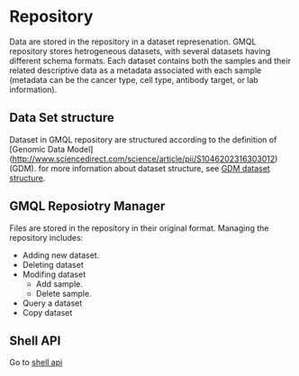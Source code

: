 # Repository
Data are stored in the repository in a dataset represenation. GMQL repository stores hetrogeneous datasets, with several datasets having different schema formats. Each dataset contains both the samples and their related descriptive data as a metadata associated with each sample (metadata can be the cancer type, cell type, antibody target, or lab information).
## Data Set structure
Dataset in GMQL repository are structured according to the definition of [Genomic Data Model] (http://www.sciencedirect.com/science/article/pii/S1046202316303012)(GDM). for more infornation about dataset structure, see [GDM dataset structure](../docs/GDM_DS_Structure.md).
## GMQL Reposiotry Manager
Files are stored in the repository in their original format. Managing the repository includes: 
* Adding new dataset.
* Deleting dataset
* Modifing dataset
  * Add sample.
  * Delete sample.
* Query a dataset
* Copy dataset

## Shell API
Go to [shell api](../docs/SHELL_API.md)
